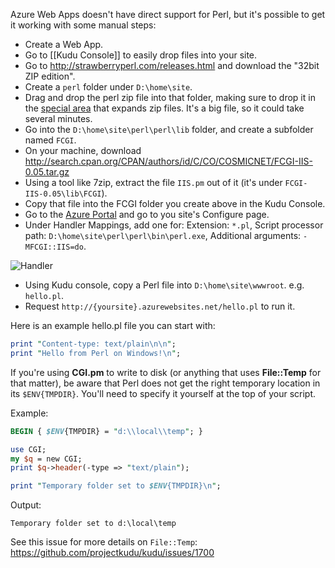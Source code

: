 Azure Web Apps doesn't have direct support for Perl, but it's possible to get it working with some manual steps:

- Create a Web App.
- Go to [[Kudu Console]] to easily drop files into your site.
- Go to http://strawberryperl.com/releases.html and download the "32bit ZIP edition".
- Create a `perl` folder under `D:\home\site`.
- Drag and drop the perl zip file into that folder, making sure to drop it in the [special area](https://github.com/projectkudu/kudu/wiki/Kudu-console#upload-and-expand-zip-file) that expands zip files. It's a big file, so it could take several minutes.
- Go into the `D:\home\site\perl\perl\lib` folder, and create a subfolder named `FCGI`.
- On your machine, download http://search.cpan.org/CPAN/authors/id/C/CO/COSMICNET/FCGI-IIS-0.05.tar.gz
- Using a tool like 7zip, extract the file `IIS.pm` out of it (it's under `FCGI-IIS-0.05\lib\FCGI`).
- Copy that file into the FCGI folder you create above in the Kudu Console.
- Go to the [Azure Portal](https://manage.windowsazure.com/) and go to you site's Configure page.
- Under Handler Mappings, add one for: Extension: `*.pl`, Script processor path: `D:\home\site\perl\perl\bin\perl.exe`, Additional arguments: `-MFCGI::IIS=do`.

![Handler](https://cloud.githubusercontent.com/assets/6472374/10073698/7694ff64-62d3-11e5-9ec3-0cc7bab187f3.PNG)

- Using Kudu console, copy a Perl file into `D:\home\site\wwwroot`. e.g. `hello.pl`.
- Request `http://{yoursite}.azurewebsites.net/hello.pl` to run it.

Here is an example hello.pl file you can start with:

```perl
print "Content-type: text/plain\n\n";
print "Hello from Perl on Windows!\n";
```

If you're using __CGI.pm__ to write to disk (or anything that uses __File::Temp__ for that matter), be aware that Perl does not get the right temporary location in its `$ENV{TMPDIR}`. You'll need to specify it yourself at the top of your script.

Example:
```perl
BEGIN { $ENV{TMPDIR} = "d:\\local\\temp"; }

use CGI;
my $q = new CGI;
print $q->header(-type => "text/plain");

print "Temporary folder set to $ENV{TMPDIR}\n";
```


Output:

`Temporary folder set to d:\local\temp`

See this issue for more details on `File::Temp`: https://github.com/projectkudu/kudu/issues/1700